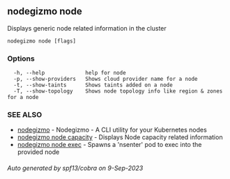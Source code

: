 ## nodegizmo node

Displays generic node related information in the cluster

```
nodegizmo node [flags]
```

### Options

```
  -h, --help             help for node
  -p, --show-providers   Shows cloud provider name for a node
  -t, --show-taints      Shows taints added on a node
  -T, --show-topology    Shows node topology info like region & zones for a node
```

### SEE ALSO

* [nodegizmo](nodegizmo.md)	 - Nodegizmo - A CLI utility for your Kubernetes nodes
* [nodegizmo node capacity](nodegizmo_node_capacity.md)	 - Displays Node capacity related information
* [nodegizmo node exec](nodegizmo_node_exec.md)	 - Spawns a 'nsenter' pod to exec into the provided node

###### Auto generated by spf13/cobra on 9-Sep-2023

